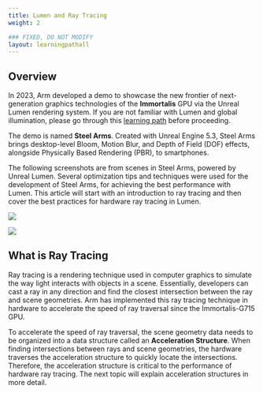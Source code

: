 ```yaml
---
title: Lumen and Ray Tracing
weight: 2

### FIXED, DO NOT MODIFY
layout: learningpathall
---
```


## Overview

In 2023, Arm developed a demo to showcase the new frontier of next-generation graphics technologies of the **Immortalis** GPU via the Unreal Lumen rendering system. If you are not familiar with Lumen and global illumination, please go through this [learning path](/learning-paths/smartphones-and-mobile/how-to-enable-hwrt-on-lumen-for-android-devices/) before proceeding.

The demo is named **Steel Arms**. Created with Unreal Engine 5.3, Steel Arms brings desktop-level Bloom, Motion Blur, and Depth of Field (DOF) effects, alongside Physically Based Rendering (PBR), to smartphones.

The following screenshots are from scenes in Steel Arms, powered by Unreal Lumen. Several optimization tips and techniques were used for the development of Steel Arms, for achieving the best performance with Lumen. This article will start with an introduction to ray tracing and then cover the best practices for hardware ray tracing in Lumen.


![](images/Garage.png)

![](images/Garage2.png)


## What is Ray Tracing
Ray tracing is a rendering technique used in computer graphics to simulate the way light interacts with objects in a scene. Essentially, developers can cast a ray in any direction and find the closest intersection between the ray and scene geometries. Arm has implemented this ray tracing technique in hardware to accelerate the speed of ray traversal since the Immortalis-G715 GPU.

To accelerate the speed of ray traversal, the scene geometry data needs to be organized into a data structure called an **Acceleration Structure**. When finding intersections between rays and scene geometries, the hardware traverses the acceleration structure to quickly locate the intersections. Therefore, the acceleration structure is critical to the performance of hardware ray tracing. The next topic will explain acceleration structures in more detail.
